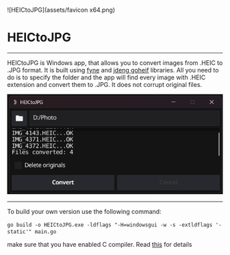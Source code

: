 ![HEICtoJPG](assets/favicon x64.png) 
# HEICtoJPG 
___
HEICtoJPG is Windows app, that allows you to convert images from .HEIC to .JPG format.
It is built using [fyne](fyne.io/fyne/v2) and [jdeng goheif](github.com/jdeng/goheif)
libraries. All you need to do is to specify the folder and the app will find every
image with .HEIC extension and convert them to .JPG. It does not corrupt original files.

![Screenshot](assets/SH.png)
___
To build your own version use the following command:
```
go build -o HEICtoJPG.exe -ldflags "-H=windowsgui -w -s -extldflags '-static'" main.go
```
make sure that you have enabled C compiler. Read [this](https://docs.fyne.io/started/cross-compiling) for details

